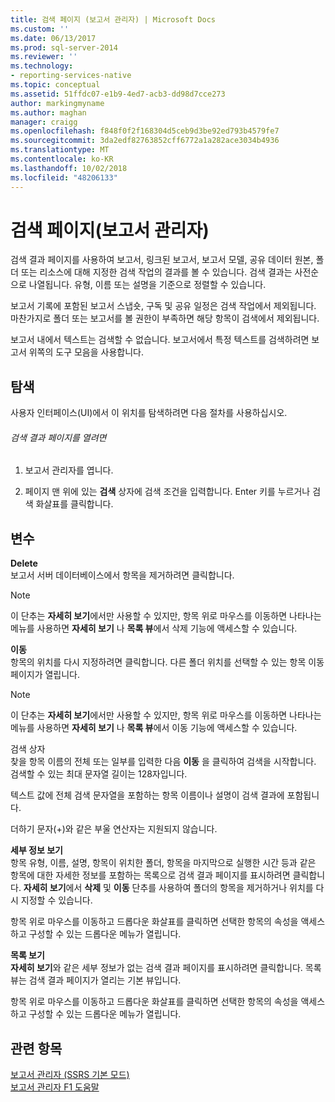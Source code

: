 ```yaml
---
title: 검색 페이지 (보고서 관리자) | Microsoft Docs
ms.custom: ''
ms.date: 06/13/2017
ms.prod: sql-server-2014
ms.reviewer: ''
ms.technology:
- reporting-services-native
ms.topic: conceptual
ms.assetid: 51ffdc07-e1b9-4ed7-acb3-dd98d7cce273
author: markingmyname
ms.author: maghan
manager: craigg
ms.openlocfilehash: f848f0f2f168304d5ceb9d3be92ed793b4579fe7
ms.sourcegitcommit: 3da2edf82763852cff6772a1a282ace3034b4936
ms.translationtype: MT
ms.contentlocale: ko-KR
ms.lasthandoff: 10/02/2018
ms.locfileid: "48206133"
---
```

# <a name="search-page-report-manager"></a>검색 페이지(보고서 관리자)
  검색 결과 페이지를 사용하여 보고서, 링크된 보고서, 보고서 모델, 공유 데이터 원본, 폴더 또는 리소스에 대해 지정한 검색 작업의 결과를 볼 수 있습니다. 검색 결과는 사전순으로 나열됩니다. 유형, 이름 또는 설명을 기준으로 정렬할 수 있습니다.  
  
 보고서 기록에 포함된 보고서 스냅숏, 구독 및 공유 일정은 검색 작업에서 제외됩니다. 마찬가지로 폴더 또는 보고서를 볼 권한이 부족하면 해당 항목이 검색에서 제외됩니다.  
  
 보고서 내에서 텍스트는 검색할 수 없습니다. 보고서에서 특정 텍스트를 검색하려면 보고서 위쪽의 도구 모음을 사용합니다.  
  
## <a name="navigation"></a>탐색  
 사용자 인터페이스(UI)에서 이 위치를 탐색하려면 다음 절차를 사용하십시오.  
  
###### <a name="to-open-the-search-results-page"></a>검색 결과 페이지를 열려면  
  
1.  보고서 관리자를 엽니다.  
  
2.  페이지 맨 위에 있는 **검색** 상자에 검색 조건을 입력합니다. Enter 키를 누르거나 검색 화살표를 클릭합니다.  
  
## <a name="options"></a>변수  
 **Delete**  
 보고서 서버 데이터베이스에서 항목을 제거하려면 클릭합니다.  
  
> [!NOTE]  
>  이 단추는 **자세히 보기**에서만 사용할 수 있지만, 항목 위로 마우스를 이동하면 나타나는 메뉴를 사용하면 **자세히 보기** 나 **목록 뷰**에서 삭제 기능에 액세스할 수 있습니다.  
  
 **이동**  
 항목의 위치를 다시 지정하려면 클릭합니다. 다른 폴더 위치를 선택할 수 있는 항목 이동 페이지가 열립니다.  
  
> [!NOTE]  
>  이 단추는 **자세히 보기**에서만 사용할 수 있지만, 항목 위로 마우스를 이동하면 나타나는 메뉴를 사용하면 **자세히 보기** 나 **목록 뷰**에서 이동 기능에 액세스할 수 있습니다.  
  
 검색 상자  
 찾을 항목 이름의 전체 또는 일부를 입력한 다음 **이동** 을 클릭하여 검색을 시작합니다. 검색할 수 있는 최대 문자열 길이는 128자입니다.  
  
 텍스트 값에 전체 검색 문자열을 포함하는 항목 이름이나 설명이 검색 결과에 포함됩니다.  
  
 더하기 문자(+)와 같은 부울 연산자는 지원되지 않습니다.  
  
 **세부 정보 보기**  
 항목 유형, 이름, 설명, 항목이 위치한 폴더, 항목을 마지막으로 실행한 시간 등과 같은 항목에 대한 자세한 정보를 포함하는 목록으로 검색 결과 페이지를 표시하려면 클릭합니다. **자세히 보기**에서 **삭제** 및 **이동** 단추를 사용하여 폴더의 항목을 제거하거나 위치를 다시 지정할 수 있습니다.  
  
 항목 위로 마우스를 이동하고 드롭다운 화살표를 클릭하면 선택한 항목의 속성을 액세스하고 구성할 수 있는 드롭다운 메뉴가 열립니다.  
  
 **목록 보기**  
 **자세히 보기**와 같은 세부 정보가 없는 검색 결과 페이지를 표시하려면 클릭합니다. 목록 뷰는 검색 결과 페이지가 열리는 기본 뷰입니다.  
  
 항목 위로 마우스를 이동하고 드롭다운 화살표를 클릭하면 선택한 항목의 속성을 액세스하고 구성할 수 있는 드롭다운 메뉴가 열립니다.  
  
## <a name="see-also"></a>관련 항목  
 [보고서 관리자 &#40;SSRS 기본 모드&#41;](../../2014/reporting-services/report-manager-ssrs-native-mode.md)   
 [보고서 관리자 F1 도움말](../../2014/reporting-services/report-manager-f1-help.md)  
  
  
